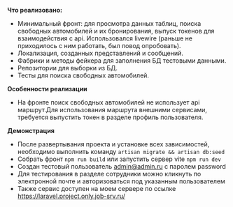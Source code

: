 **Что реализовано:**

- Минимальный фронт: для просмотра данных таблиц, поиска свободных автомобилей и их бронирования, выпуск токенов для взаимодействия с api. Использовался livewire (раньше не приходилось с ним работать, был повод опробовать).
- Локализация, созданных представлений и сообщений.
- Фабрики и методы фейкера для заполнения БД тестовыми данными.
- Репозитории для выборки из БД.
- Тесты для поиска свободных автомобилей.

**Особенности реализации**
- На фронте поиск свободных автомобилей не использует api маршрут.Для использования маршрута внешними сервисами, требуется выпустить токен в разделе профиль пользователя.

**Демонстрация**
- После развертывания проекта и установке всех зависимостей, необходимо выполнить команду ```artisan migrate && artisan db:seed```
- Собрать фронт ```npm run build``` или запустить сервер vite ```npm run dev```
- Создан тестовый пользователь admin@admin.ru с паролем password
- Для тестирования в разделе сотрудники можно кликнуть по электронной почте и авторизоваться под указанным пользователем
- Также сервис доступен на моем сервере по ссылке https://laravel.project.only.job-srv.ru/ 
